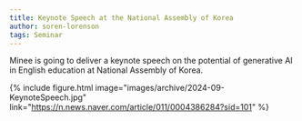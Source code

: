 ```yaml
---
title: Keynote Speech at the National Assembly of Korea
author: soren-lorenson
tags: Seminar
---
```

Minee is going to deliver a keynote speech on the potential of generative AI in English education at National Assembly of Korea.

{% include figure.html image="images/archive/2024-09-KeynoteSpeech.jpg" link="https://n.news.naver.com/article/011/0004386284?sid=101" %}
